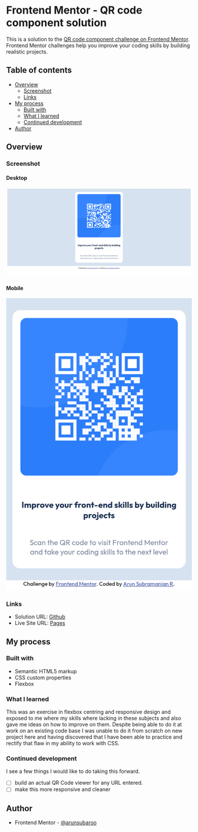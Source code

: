 # Frontend Mentor - QR code component solution

This is a solution to the [QR code component challenge on Frontend Mentor](https://www.frontendmentor.io/challenges/qr-code-component-iux_sIO_H). Frontend Mentor challenges help you improve your coding skills by building realistic projects. 

## Table of contents

- [Overview](#overview)
  - [Screenshot](#screenshot)
  - [Links](#links)
- [My process](#my-process)
  - [Built with](#built-with)
  - [What I learned](#what-i-learned)
  - [Continued development](#continued-development)
- [Author](#author)


## Overview

### Screenshot

#### Desktop
![Desktop screen shot](./images/screenshot_desktop.png)
#### Mobile
![Mobile screen shot](./images/screenshot_mobile.png)

### Links

- Solution URL: [Github](https://github.com/arunsubaroo/frontend-mentor-qr-code-component-main)
- Live Site URL: [Pages](https://your-live-site-url.com)

## My process

### Built with

- Semantic HTML5 markup
- CSS custom properties
- Flexbox


### What I learned
This was an exercise in flexbox centring and responsive design and exposed to me where my skills where lacking in these subjects and also gave me ideas on how to improve on them. Despite being able to do it at work on an existing code base I was unable to do it from scratch on new project here and having discovered that I have been able to practice and rectify that flaw in my ability to work with CSS. 

### Continued development

I see a few things I would like to do taking this forward.
- [ ] build an actual QR Code viewer for any URL entered.
- [ ] make this more responsive and cleaner

## Author

- Frontend Mentor - [@arunsubaroo](https://www.frontendmentor.io/profile/arunsubaroo)